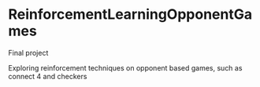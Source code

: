 # ReinforcementLearningOpponentGames
Final project

Exploring reinforcement techniques on opponent based games, such as connect 4 and checkers
